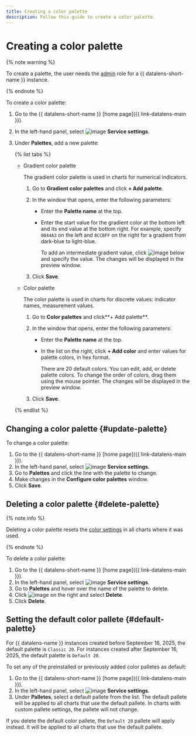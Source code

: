 ```yaml
---
title: Creating a color palette
description: Follow this guide to create a color palette.
---
```


# Creating a color palette


{% note warning %}

To create a palette, the user needs the [admin](../../security/roles.md#datalens-admin) role for a {{ datalens-short-name }} instance.
  
{% endnote %}


To create a color palette:

1. Go to the {{ datalens-short-name }} [home page]({{ link-datalens-main }}).
1. In the left-hand panel, select ![image](../../../_assets/console-icons/sliders.svg) **Service settings**.
1. Under **Palettes**, add a new palette:

   {% list tabs %}

   - Gradient color palette

     The gradient color palette is used in charts for numerical indicators.

     1. Go to **Gradient color palettes** and click **+ Add palette**.
     1. In the window that opens, enter the following parameters:

        * Enter the **Palette name** at the top.
        * Enter the start value for the gradient color at the bottom left and its end value at the bottom right. For example, specify `0044A3` on the left and `8CCBFF` on the right for a gradient from dark-blue to light-blue.

          To add an intermediate gradient value, click ![image](../../../_assets/console-icons/plus.svg) below and specify the value. The changes will be displayed in the preview window.

     1. Click **Save**.

   - Color palette

     The color palette is used in charts for discrete values: indicator names, measurement values.

     1. Go to **Color palettes** and click**+ Add palette**.
     1. In the window that opens, enter the following parameters:

        * Enter the **Palette name** at the top.
        * In the list on the right, click **+ Add color** and enter values for palette colors, in hex format.

          There are 20 default colors. You can edit, add, or delete palette colors. To change the order of colors, drag them using the mouse pointer. The changes will be displayed in the preview window.

     1. Click **Save**.

   {% endlist %}

## Changing a color palette {#update-palette}

To change a color palette:

1. Go to the {{ datalens-short-name }} [home page]({{ link-datalens-main }}).
1. In the left-hand panel, select ![image](../../../_assets/console-icons/sliders.svg) **Service settings**.
1. Go to **Palettes** and click the line with the palette to change.
1. Make changes in the **Configure color palettes** window.
1. Click **Save**.

## Deleting a color palette {#delete-palette}

{% note info %}

Deleting a color palette resets the [color settings](../../concepts/chart/settings.md#color-settings) in all charts where it was used.

{% endnote %}

To delete a color palette:

1. Go to the {{ datalens-short-name }} [home page]({{ link-datalens-main }}).
1. In the left-hand panel, select ![image](../../../_assets/console-icons/sliders.svg) **Service settings**.
1. Go to **Palettes** and hover over the name of the palette to delete.
1. Click ![image](../../../_assets/console-icons/ellipsis.svg) on the right and select **Delete**.
1. Click **Delete**.


## Setting the default color pallete {#default-palette}

For {{ datalens-name }} instances created before September 16, 2025, the default palette is `Classic 20`. For instances created after September 16, 2025, the default palette is `Default 20`.

To set any of the preinstalled or previously added color palletes as default:

1. Go to the {{ datalens-short-name }} [home page]({{ link-datalens-main }}).
1. In the left-hand panel, select ![image](../../../_assets/console-icons/sliders.svg) **Service settings**.
1. Under **Palletes**, select a default pallete from the list. The default pallete will be applied to all charts that use the default pallete. In charts with custom pallete settings, the pallete will not change.

If you delete the default color pallete, the `Default 20` pallete will apply instead. It will be applied to all charts that use the default pallete.
